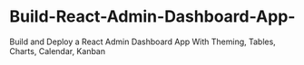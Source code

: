 # Build-React-Admin-Dashboard-App-
Build and Deploy a React Admin Dashboard App With Theming, Tables, Charts, Calendar, Kanban 
